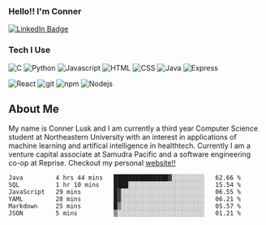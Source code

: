 ### Hello!! I'm Conner
<div id="badges">
  <a href="https://www.linkedin.com/in/connerlusk">
    <img src="https://img.shields.io/badge/LinkedIn-blue?style=for-the-badge&logo=linkedin&logoColor=white" alt="LinkedIn Badge"/>
  </a>
</div>

### Tech I Use
<p>
  <img alt="C" src="https://img.shields.io/badge/C-00599C?style=for-the-badge&logo=c&logoColor=white" />
  <img alt="Python" src="https://img.shields.io/badge/Python-3776AB?style=for-the-badge&logo=python&logoColor=white" />
  <img alt="Javascript" src="https://img.shields.io/badge/JavaScript-F7DF1E?style=for-the-badge&logo=javascript&logoColor=black" />
  <img alt="HTML" src="https://img.shields.io/badge/HTML-239120?style=for-the-badge&logo=html5&logoColor=white" />
  <img alt="CSS" src="https://img.shields.io/badge/CSS-239120?&style=for-the-badge&logo=css3&logoColor=white" />
  <img alt="Java" src="https://img.shields.io/badge/Java-ED8B00?style=for-the-badge&logo=java&logoColor=white" />
  <img alt="Express" src="https://img.shields.io/badge/Express.js-404D59?style=for-the-badge" />
</p>
<p>
  <img alt="React" src="https://img.shields.io/badge/-React-45b8d8?style=flat-square&logo=react&logoColor=white" />
  <img alt="git" src="https://img.shields.io/badge/-Git-F05032?style=flat-square&logo=git&logoColor=white" />
  <img alt="npm" src="https://img.shields.io/badge/-NPM-CB3837?style=flat-square&logo=npm&logoColor=white" />
  <img alt="Nodejs" src="https://img.shields.io/badge/-Nodejs-43853d?style=flat-square&logo=Node.js&logoColor=white" />
 </p>

## About Me
My name is Conner Lusk and I am currently a third year Computer Science student at Northeastern University with an interest in applications of 
machine learning and artifical intelligence in healthtech. Currently I am a venture capital associate at Samudra Pacific and a software engineering co-op at Reprise. Checkout my personal
[website!!](https://www.connerlusk.com)


<!--START_SECTION:waka-->

```text
Java         4 hrs 44 mins   ███████████████▓░░░░░░░░░   62.66 %
SQL          1 hr 10 mins    ████░░░░░░░░░░░░░░░░░░░░░   15.54 %
JavaScript   29 mins         █▓░░░░░░░░░░░░░░░░░░░░░░░   06.55 %
YAML         28 mins         █▓░░░░░░░░░░░░░░░░░░░░░░░   06.21 %
Markdown     25 mins         █▒░░░░░░░░░░░░░░░░░░░░░░░   05.57 %
JSON         5 mins          ▒░░░░░░░░░░░░░░░░░░░░░░░░   01.21 %
```

<!--END_SECTION:waka-->
